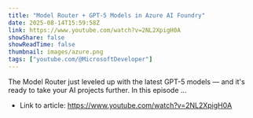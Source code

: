 ```yaml
---
title: "Model Router + GPT-5 Models in Azure AI Foundry"
date: 2025-08-14T15:59:58Z
link: https://www.youtube.com/watch?v=2NL2XpigH0A
showShare: false
showReadTime: false
thumbnail: images/azure.png
tags: ["youtube.com/@MicrosoftDeveloper"]
---
```

The Model Router just leveled up with the latest GPT-5 models — and it's ready to take your AI projects further. In this episode ...

- Link to article: https://www.youtube.com/watch?v=2NL2XpigH0A